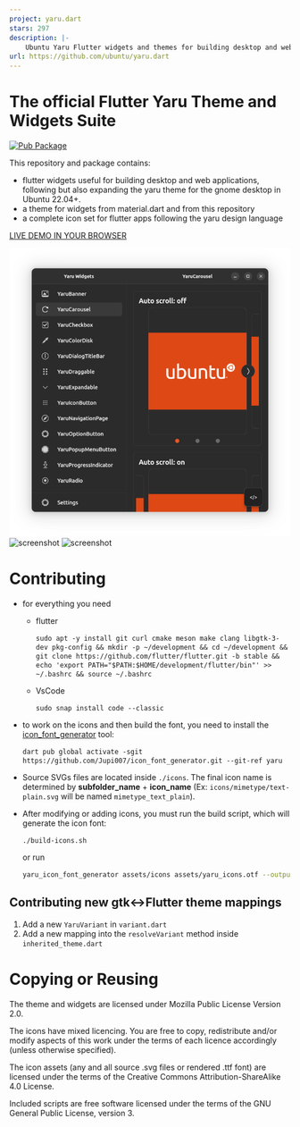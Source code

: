 ```yaml
---
project: yaru.dart
stars: 297
description: |-
    Ubuntu Yaru Flutter widgets and themes for building desktop and web applications
url: https://github.com/ubuntu/yaru.dart
---
```


# The official Flutter Yaru Theme and Widgets Suite

[![Pub Package](https://img.shields.io/pub/v/yaru.svg)](https://pub.dev/packages/yaru)


This repository and package contains:

- flutter widgets useful for building desktop and web applications, following but also expanding the yaru theme for the gnome desktop in Ubuntu 22.04+.
- a theme for widgets from material.dart and from this repository
- a complete icon set for flutter apps following the yaru design language

[LIVE DEMO IN YOUR BROWSER](https://ubuntu.github.io/yaru.dart/)


![screenshot](https://raw.githubusercontent.com/ubuntu/yaru.dart/main/.github/images/screenshot.png)
![screenshot](https://raw.githubusercontent.com/ubuntu/yaru.dart/main/.github/images/icons.png)
![screenshot](https://raw.githubusercontent.com/ubuntu/yaru.dart/main/.github/images/theme.png)


# Contributing

- for everything you need
  - flutter
      ```console
      sudo apt -y install git curl cmake meson make clang libgtk-3-dev pkg-config && mkdir -p ~/development && cd ~/development && git clone https://github.com/flutter/flutter.git -b stable && echo 'export PATH="$PATH:$HOME/development/flutter/bin"' >> ~/.bashrc && source ~/.bashrc
      ```
  - VsCode

      ```console
      sudo snap install code --classic
      ```
- to work on the icons and then build the font, you need to install the [icon_font_generator](https://github.com/rbcprolabs/icon_font_generator) tool:

    ```console
    dart pub global activate -sgit https://github.com/Jupi007/icon_font_generator.git --git-ref yaru
    ```

- Source SVGs files are located inside `./icons`. The final icon name is determined by **subfolder_name** + **icon_name** (Ex: `icons/mimetype/text-plain.svg` will be named `mimetype_text_plain`).

- After modifying or adding icons, you must run the build script, which will generate the icon font:

    ``` console
    ./build-icons.sh
    ```

    or run

    ```bash
    yaru_icon_font_generator assets/icons assets/yaru_icons.otf --output-class-file=lib/src/yaru_icons.dart -r
    ```

## Contributing new gtk<->Flutter theme mappings

1. Add a new `YaruVariant` in `variant.dart`
2. Add a new mapping into the `resolveVariant` method inside `inherited_theme.dart`

# Copying or Reusing

The theme and widgets are licensed under Mozilla Public License Version 2.0.

The icons have mixed licencing. You are free to copy, redistribute and/or modify aspects of this work under the terms of each licence accordingly (unless otherwise specified).

The icon assets (any and all source .svg files or rendered .ttf font) are licensed under the terms of the Creative Commons Attribution-ShareAlike 4.0 License.

Included scripts are free software licensed under the terms of the GNU General Public License, version 3.

